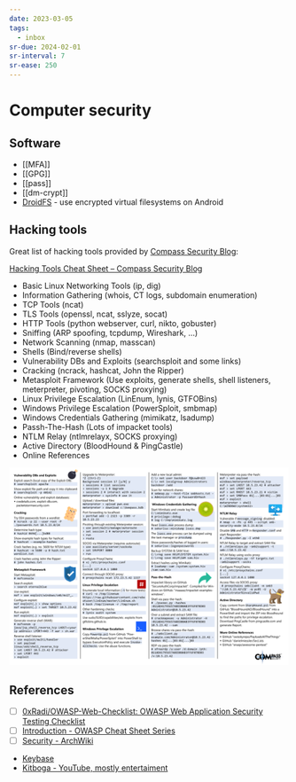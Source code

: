 ```yaml
---
date: 2023-03-05
tags:
  - inbox
sr-due: 2024-02-01
sr-interval: 7
sr-ease: 250
---
```


# Computer security

## Software

- [[MFA]]
- [[GPG]]
- [[pass]]
- [[dm-crypt]]
- [DroidFS](https://github.com/hardcore-sushi/DroidFS) - use encrypted virtual
  filesystems on Android

## Hacking tools

Great list of hacking tools provided by [Compass Security Blog](https://blog.compass-security.com/2019/10/hacking-tools-cheat-sheet/):

[Hacking Tools Cheat Sheet – Compass Security Blog](https://blog.compass-security.com/2019/10/hacking-tools-cheat-sheet/)

- Basic Linux Networking Tools (ip, dig)
- Information Gathering (whois, CT logs, subdomain enumeration)
- TCP Tools (ncat)
- TLS Tools (openssl, ncat, sslyze, socat)
- HTTP Tools (python webserver, curl, nikto, gobuster)
- Sniffing (ARP spoofing, tcpdump, Wireshark, …)
- Network Scanning (nmap, masscan)
- Shells (Bind/reverse shells)
- Vulnerability DBs and Exploits (searchsploit and some links)
- Cracking (ncrack, hashcat, John the Ripper)
- Metasploit Framework (Use exploits, generate shells, shell listeners, meterpreter, pivoting, SOCKS proxying)
- Linux Privilege Escalation (LinEnum, lynis, GTFOBins)
- Windows Privilege Escalation (PowerSploit, smbmap)
- Windows Credentials Gathering (mimikatz, lsadump)
- Passh-The-Hash (Lots of impacket tools)
- NTLM Relay (ntlmrelayx, SOCKS proxying)
- Active Directory (BloodHound & PingCastle)
- Online References

![Hacking Tools Cheat Sheet](img/Hacking_Tools_CheatSheet.png)

## References

- [ ] [0xRadi/OWASP-Web-Checklist: OWASP Web Application Security Testing Checklist](https://github.com/0xRadi/OWASP-Web-Checklist)
- [ ] [Introduction - OWASP Cheat Sheet Series](https://cheatsheetseries.owasp.org/index.html)
- [ ] [Security - ArchWiki](https://wiki.archlinux.org/title/security)
- [Keybase](https://keybase.io/)
- [Kitboga - YouTube, mostly entertaiment](https://www.youtube.com/@KitbogaShow/videos)
